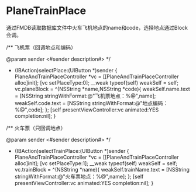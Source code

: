 # PlaneTrainPlace
通过FMDB读取数据库文件中火车飞机地点的name和code，选择地点通过Block会调。

/**
飞机票（回调地点和编码）

@param sender <#sender description#>
*/
- (IBAction)selectPlace:(UIButton *)sender {
    PlaneAndTrainPlaceController *vc = [[PlaneAndTrainPlaceController alloc]init];
    [vc setPlaceType:0];
    __weak typeof(self) weakSelf = self;
    vc.planeBlock = ^(NSString *name,NSString *code){
    weakSelf.name.text = [NSString stringWithFormat:@"飞机票地点：%@",name];
    weakSelf.code.text = [NSString stringWithFormat:@"地点编码：%@",code];
    };
    [self presentViewController:vc animated:YES completion:nil];
}

/**
火车票（只回调地点）

@param sender <#sender description#>
*/
- (IBAction)selectTrainPlace:(UIButton *)sender {
    PlaneAndTrainPlaceController *vc = [[PlaneAndTrainPlaceController alloc]init];
    [vc setPlaceType:1];
    __weak typeof(self) weakSelf = self;
    vc.trainBlock = ^(NSString *name){
    weakSelf.trainName.text = [NSString stringWithFormat:@"火车票地点：%@",name];
    };
    [self presentViewController:vc animated:YES completion:nil];
}
